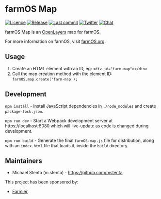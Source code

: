 # farmOS Map

[![Licence](https://img.shields.io/badge/Licence-GPL%203.0-blue.svg)](https://opensource.org/licenses/GPL-3.0/)
[![Release](https://img.shields.io/github/release/farmOS/farmOS-map.svg?style=flat)](https://github.com/farmOS/farmOS-map/releases)
[![Last commit](https://img.shields.io/github/last-commit/farmOS/farmOS-map.svg?style=flat)](https://github.com/farmOS/farmOS-map/commits)
[![Twitter](https://img.shields.io/twitter/follow/farmOSorg.svg?label=%40farmOSorg&style=flat)](https://twitter.com/farmOSorg)
[![Chat](https://img.shields.io/matrix/farmOS:matrix.org.svg)](https://riot.im/app/#/room/#farmOS:matrix.org)

farmOS Map is an [OpenLayers](https://openlayers.org/) map for farmOS.

For more information on farmOS, visit [farmOS.org](https://farmOS.org).

## Usage

1. Create an HTML element with an ID, eg: `<div id="farm-map"></div>`
2. Call the map creation method with the element ID: `farmOS.map.create('farm-map');`

## Development

`npm install` - Install JavaScript dependencies in `./node_modules` and create
`package-lock.json`.

`npm run dev` - Start a Webpack development server at https://localhost:8080
which will live-update as code is changed during development.

`npm run build` - Generate the final `farmOS-map.js` file for distribution,
along with an `index.html` file that loads it, inside the `build` directory.

## Maintainers

 * Michael Stenta (m.stenta) - https://github.com/mstenta

This project has been sponsored by:

 * [Farmier](https://farmier.com)

